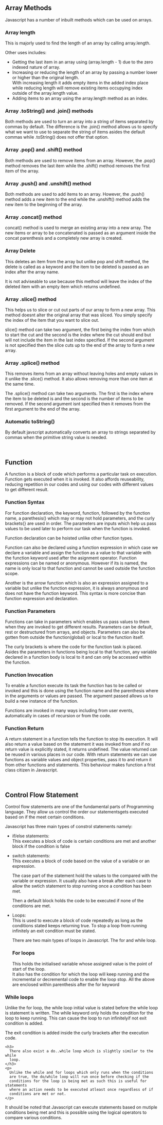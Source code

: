<h2>Array Methods</h2>
<p>Javascript has a number of inbuilt methods which can be used on arrays.</p>
<h3>Array length</h3>
<p>
  This is majorly used to find the length of an array by calling array.length.
</p>
<p>Other uses includes:</p>

<ul>
  <li>
    Getting the last item in an array using (array.length - 1) due to the zero
    indexed nature of array.
  </li>
  <li>
    Increasing or reducing the length of an array by passing a number lower or
    higher than the original length. <br />
    With increasing length it adds empty items in the added index place while
    reducing length will remove existing items occupying index outside of the
    array.length value.
  </li>
  <li>Adding items to an array using the array.length method as an index.</li>
</ul>

<h3>Array .toString() and .join() methods</h3>
<p>
  Both methods are used to turn an array into a string of items separated by
  commas by default. The difference is the .join() method allows us to specify
  what we want to use to separate the string of items asides the default commas
  while .toString() does not offer that option.
</p>

<h3>Array .pop() and .shift() method</h3>
<p>
  Both methods are used to remove items from an array. However, the .pop()
  method removes the last item while the .shift() method removes the first item
  of the array.
</p>
<h3>Array .push() and .unshift() method</h3>
<p>
  Both methods are used to add items to an array. However, the .push() method
  adds a new item to the end while the .unshift() method adds the new item to
  the beginning of the array.
</p>

<h3>Array .concat() method</h3>
<p>
  concat() method is used to merge an existing array into a new array. The new
  items or array to be concatenated is passed as an argument inside the concat
  parenthesis and a completely new array is created.
</p>

<h3>Array Delete</h3>
<p>
  This deletes an item from the array but unlike pop and shift method, the
  delete is called as a keyword and the item to be deleted is passed as an index
  after the array name.
</p>
<p>
  It is not adviseable to use because this method will leave the index of the
  deleted item with an empty item which returns undefined.
</p>

<h3>Array .slice() method</h3>
<p>
  This helps us to slice or cut out parts of our array to form a new array. This
  method doesnt alter the original array that was sliced. You simply specify the
  index of the item that you want to slice out.
</p>
<p>
  slice() method can take two argument, the first being the index from which to
  start the cut and the second is the index where the cut should end but will
  not include the item in the last index specified. If the second argument is
  not specified then the slice cuts up to the end of the array to form a new
  array.
</p>

<h3>Array .splice() method</h3>
<p>
  This removes items from an array without leaving holes and empty values in it
  unlike the .slice() method. It also allows removing more than one item at the
  same time.
</p>
<p>
  The .splice() method can take two arguments. The first is the index where the
  item to be deleted is and the second is the number of items to be removed. If
  the second argument isnt specified then it removes from the first argument to
  the end of the array.
</p>

<h3>Automatic toString()</h3>
<p>
  By default javscript automatically converts an array to strings separated by
  commas when the primitive string value is needed.
</p>
<br />

<h2>Function</h2>
<p>
  A function is a block of code which performs a particular task on execution.
  Function gets executed when it is invoked. It also affords reuseability,
  reducing repetition in our codes and using our codes with different values to
  get different result.
</p>
<h3>Function Syntax</h3>
<p>
  For function declaration, the keyword, function, followed by the function
  name, a parethesis() which may or may not hold parameters, and the curly
  brackets{} are used in order. The parameters are inputs which help us pass
  values to be used later to perform our task when the function is invoked.
</p>
<p>Function declaration can be hoisted unlike other function types.</p>
<p>
  Function can also be declared using a function expression in which case we
  declare a variable and assign the function as a value to that variable with
  the function keyword used after the asignment operator. Function expressions
  can be named or anonymous. However if its is named, the name is only local to
  that function and cannot be used outside the function scope.
</p>
<p>
  Another is the arrow function which is also an expression assigned to a
  variable but unlike the function expression, it is always anonymous and does
  not have the function keyword. This syntax is more concise than function
  expression and declaration.
</p>

<h3>Function Parameters</h3>
<p>
  Functions can take in parameters which enables us pass values to them when
  they are invoked to get different results. Parameters can be default, rest or
  destructured from arrays, and objects. Parameters can also be gotten from
  outside the function(global) or local to the function itself.
</p>

<p>
  The curly brackets is where the code for the function task is placed. <br />
  Asides the parameters in functions being local to that function, any variable
  declared in a function body is local to it and can only be accessed within the
  function.
</p>

<h3>Function Invocation</h3>
<p>
  To enable a function execute its task the function has to be called or invoked
  and this is done using the function name and the parenthesis where in the
  arguments or values are passed. The argument passed allows us to build a new
  instance of the function.
</p>

<p>
  Functions are invoked in many ways including from user events, automatically
  in cases of recursion or from the code.
</p>

<h3>Function Return</h3>
<p>
  A return statement in a function tells the function to stop its execution. It
  will also return a value based on the statement it was invoked from and if no
  return value is explicitly stated, it returns undefined. The value returned
  can be reused in various places in our code. With return statements we can use
  functions as variable values and object properties, pass it to and return it
  from other functions and statements. This behaviour makes function a frist
  class citizen in Javascript.
</p>
<br />

<h2>Control Flow Statement</h2>
<p>
  Control flow statements are one of the fundamental parts of Programming
  language. They allow us control the order our statementsgets executed based on
  if the meet certain conditions.
</p>
<p>Javascript has three main types of constrol statements namely:</p>
<ul>
  <li>
    <p>
      if/else statements: <br />
      This executes a block of code is certain conditions are met and another
      block if the condition is false
    </p>
  </li>
  <li>
    <p>
      switch statements: <br />
      This executes a block of code based on the value of a variable or an
      expression.
    </p>
    <p>
      The case part of the statement hold the values to the compared with the
      variable or expression. It usually also have a break after each case to
      allow the swtich statement to stop running once a condition has been met.
    </p>
    <p>
      Then a default block holds the code to be executed if none of the
      conditions are met.
    </p>
  </li>
  <li>
    <p>
      Loops: <br />
      This is used to execute a block of code repeatedly as long as the
      conditions stated keeps returning true. To stop a loop from running
      infinitely an exit condition must be stated.
    </p>
    <p>
      There are two main types of loops in Javascript. The for and while loop.
    </p>
    <h3>For loops</h3>
    <p>
      This holds the initialised variable whose assigned value is the point of
      start of the loop. <br />
      It also has the condition for which the loop will keep running and the
      incremental or decremental code to enable the loop stop. All the above are
      enclosed within parenthesis after the for keyword
    </p>
  </li>
</ul>
  <h3>While loops</h3>
    <p>
      Unlike the for loop, the while loop initial value is stated before the
      while loop is statement is written. The while keyword only holds the
      condition for the loop to keep running. This can cause the loop to run
      infinitelyif not exit condition is added.
    </p>
    <p>
      The exit condition is added inside the curly brackets after the execution
      code.
    </p>

    <h3>
      There also exist a do..while loop which is slightly similar to the while
      loop.
    </h3>
    <p>
      Unlike the while and for loops which only runs when the conditions
      are true, the do/while loop will run once before checking if the
      conditions for the loop is being met as such this is useful for statements
      where an action needs to be executed atleast once regardless of if
      conditions are met or not.
    </p>

<p>
  It should be noted that Javascript can execute statements based on mutiple
  conditions being met and this is possible using the logical operators to
  compare various conditions.
</p>
